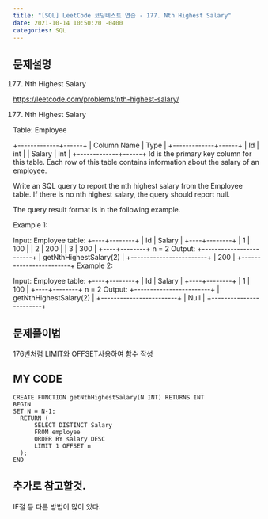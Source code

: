 ```yaml
---
title: "[SQL] LeetCode 코딩테스트 연습 - 177. Nth Highest Salary"
date: 2021-10-14 10:50:20 -0400
categories: SQL
---
```



## 문제설명



177. Nth Highest Salary

https://leetcode.com/problems/nth-highest-salary/



177. Nth Highest Salary



Table: Employee

+-------------+------+
| Column Name | Type |
+-------------+------+
| Id          | int  |
| Salary      | int  |
+-------------+------+
Id is the primary key column for this table.
Each row of this table contains information about the salary of an employee.
 

Write an SQL query to report the nth highest salary from the Employee table. If there is no nth highest salary, the query should report null.

The query result format is in the following example.

 

Example 1:

Input: 
Employee table:
+----+--------+
| Id | Salary |
+----+--------+
| 1  | 100    |
| 2  | 200    |
| 3  | 300    |
+----+--------+
n = 2
Output: 
+------------------------+
| getNthHighestSalary(2) |
+------------------------+
| 200                    |
+------------------------+
Example 2:

Input: 
Employee table:
+----+--------+
| Id | Salary |
+----+--------+
| 1  | 100    |
+----+--------+
n = 2
Output: 
+------------------------+
| getNthHighestSalary(2) |
+------------------------+
| Null                   |
+------------------------+



## 문제풀이법


176번처럼 LIMIT와 OFFSET사용하여 함수 작성



## MY CODE


```
CREATE FUNCTION getNthHighestSalary(N INT) RETURNS INT
BEGIN
SET N = N-1;
  RETURN (
      SELECT DISTINCT Salary
      FROM employee
      ORDER BY salary DESC
      LIMIT 1 OFFSET n
  );
END
```


## 추가로 참고할것.
IF절 등 다른 방법이 많이 있다.
